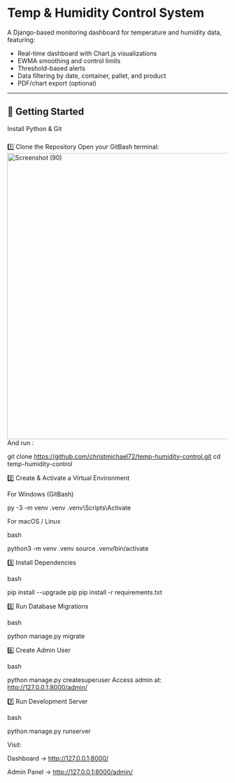 # Temp & Humidity Control System

A Django-based monitoring dashboard for temperature and humidity data, featuring:
- Real-time dashboard with Chart.js visualizations
- EWMA smoothing and control limits
- Threshold-based alerts
- Data filtering by date, container, pallet, and product
- PDF/chart export (optional)

---

## 🚀 Getting Started
Install Python & Git

### 
1️⃣ Clone the Repository
Open your GitBash terminal:
<img width="1133" height="653" alt="Screenshot (90)" src="https://github.com/user-attachments/assets/d6608254-f1a1-4ad6-8a42-52ee3ca9d5e0" />
And run :

git clone https://github.com/christmichael72/temp-humidity-control.git
cd temp-humidity-control

2️⃣ Create & Activate a Virtual Environment

For Windows (GitBash)

py -3 -m venv .venv
.venv\Scripts\Activate

For macOS / Linux

bash

python3 -m venv .venv
source .venv/bin/activate

3️⃣ Install Dependencies

bash

pip install --upgrade pip
pip install -r requirements.txt

5️⃣ Run Database Migrations

bash

python manage.py migrate

6️⃣ Create Admin User

bash

python manage.py createsuperuser
Access admin at: http://127.0.0.1:8000/admin/

7️⃣ Run Development Server

bash

python manage.py runserver

Visit:

Dashboard → http://127.0.0.1:8000/

Admin Panel → http://127.0.0.1:8000/admin/
